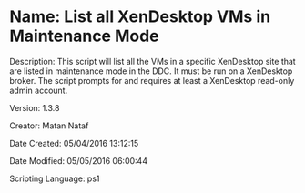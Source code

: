 ﻿# Name: List all XenDesktop VMs in Maintenance Mode

Description: This script will list all the VMs in a specific XenDesktop site that are listed in maintenance mode in the DDC.  It must be run on a XenDesktop broker. The script prompts for and requires at least a XenDesktop read-only admin account.

Version: 1.3.8

Creator: Matan Nataf

Date Created: 05/04/2016 13:12:15

Date Modified: 05/05/2016 06:00:44

Scripting Language: ps1

